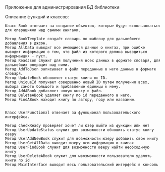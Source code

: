 Приложение для администрирования БД библиотеки

Описание функций и классов:

    Класс Book отвечает за создание объектов, которые будут использоваться для операциями над самими книгами.

    Метод BookTemplate создаёт словарь по шаблону для дальнейшего добавления в джсон.
    Метод AllData выводит все имеющиеся данные о книгах, при ошибке выводит информацию о том, что файл из которого должна выводиться информаиция - пуст.
    Метод ReadJson служит для получения всех данных в формате словаря, для дальнейших операция над ними.
    Метод AddToJson записывает в файл переданные в него данные в формате словаря.
    Метод UpdateBook обновляет статус книги по ID.
    Метод UniqueId получает совершенно новый ID путем получения всех, выбора самого большого и прибавление единицы к нему.
    Метод AddABook добавляет новую книгу в файл.
    Метод DeleteABook удаляет книгу по id переданного в него.
    Метод FindABook находит книгу по автору, году или названию.
    

    Класс UserFunctional отвечает за функционал пользовательского интерфейса.

    Метод CheckReady проверяет хочет ли юзер выйти из функции или нет
    Метод UserUpdateStatus служит для возможности обновить статус книгу юзеру
    Метод UserAddNewBook служит для возможности юзеру добавить свою книгу
    Метод UserGetAllData выводит юзеру всю информацию о книгах
    Метод UserFindBook служит для возможности юзеру найти необходимую книгу
    Метод UserDeleteABook служит для ывозможности пользователю удалять книги по id
    Метод MainInterface выводит весь пользовательский интерфейс в консоль

